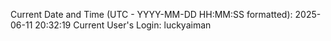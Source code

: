 Current Date and Time (UTC - YYYY-MM-DD HH:MM:SS formatted): 2025-06-11 20:32:19
Current User's Login: luckyaiman
